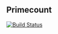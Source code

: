 ## Primecount

[![Build Status](https://travis-ci.org/nandub/primecount-aur.svg?branch=master)](https://travis-ci.org/nandub/primecount-aur)

